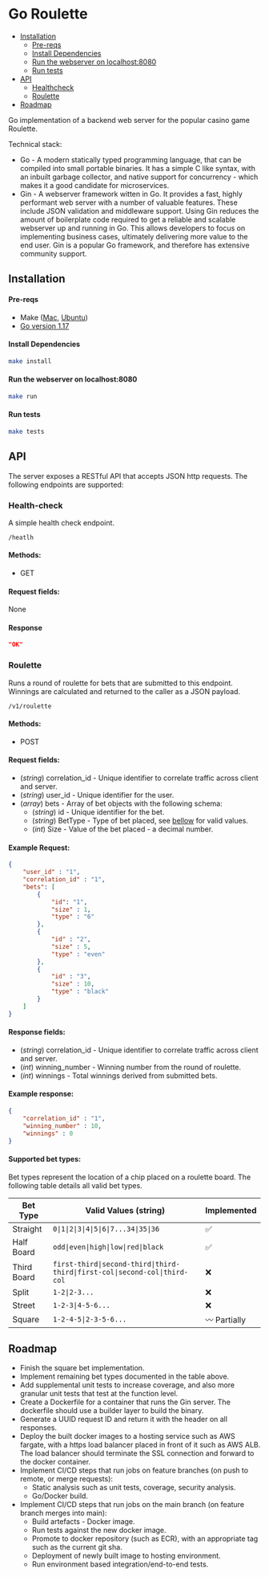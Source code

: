 # Go Roulette

* [Installation](#installation)
  - [Pre-reqs](#pre-reqs)
  - [Install Dependencies](#install-dependencies)
  - [Run the webserver on localhost:8080](#run-the-webserver-on-localhost-8080)
  - [Run tests](#run-tests)
* [API](#api)
  + [Healthcheck](#health-check)
  + [Roulette](#roulette)
* [Roadmap](#roadmap)

Go implementation of a backend web server for the popular casino game Roulette. 

Technical stack:
- Go - A modern statically typed programming language, that can be compiled into small portable binaries. 
It has a simple C like syntax, with an inbuilt garbage collector, and native support for concurrency - which makes it a good candidate for microservices. 
- Gin - A webserver framework witten in Go. It provides a fast, highly performant web server with a number of valuable features. These include JSON validation
and middleware support. Using Gin reduces the amount of boilerplate code required to get a reliable and scalable webserver
up and running in Go. This allows developers to focus on implementing business cases, ultimately delivering more value to the
end user. Gin is a popular Go framework, and therefore has extensive community support.



## Installation
#### Pre-reqs
- Make ([Mac](https://formulae.brew.sh/formula/make), [Ubuntu](https://linuxhint.com/install-make-ubuntu/))
- [Go version 1.17](https://go.dev/dl/) 


#### Install Dependencies
```bash
make install
```
#### Run the webserver on localhost:8080
```bash
make run 
```
#### Run tests
```bash
make tests
```

## API

The server exposes a RESTful API that accepts JSON http requests. The following endpoints are supported:

### Health-check
A simple health check endpoint.

`/heatlh`

#### Methods:
- GET

#### Request fields: 
None

#### Response
```json
"OK"
```
### Roulette
Runs a round of roulette for bets that are submitted to this endpoint. Winnings are calculated and returned to 
the caller as a JSON payload.

`/v1/roulette`

#### Methods:
- POST

#### Request fields:
- (*string*) correlation_id - Unique identifier to correlate traffic across client and server.
- (*string*) user_id - Unique identifier for the user.
- (*array*) bets - Array of bet objects with the following schema:
    - (*string*) id - Unique identifier for the bet.
    - (*string*) BetType - Type of bet placed, see [bellow](#supported-bet-types) for valid values.
    - (*int*) Size - Value of the bet placed - a decimal number. 
 
#### Example Request:
```json
{
    "user_id" : "1",
    "correlation_id" : "1",
    "bets": [
        {
            "id": "1",
            "size" : 1,
            "type" : "6"
        },
        {
            "id" : "2",
            "size" : 5,
            "type" : "even"
        },
        {
            "id" : "3",
            "size" : 10,
            "type" : "black"
        }
    ]
}
```

#### Response fields:
- (*string*) correlation_id - Unique identifier to correlate traffic across client and server.
- (*int*) winning_number - Winning number from the round of roulette.
- (*int*) winnings - Total winnings derived from submitted bets.

#### Example response:
```json
{
    "correlation_id" : "1",
    "winning_number" : 10,
    "winnings" : 0
}
```

#### Supported bet types:

Bet types represent the location of a chip placed on a roulette board. The following table details all valid bet types.

| Bet Type    | Valid Values (string)                                                                                     | Implemented           |
|-------------|-----------------------------------------------------------------------------------------------------------|-----------------------|
| Straight    | <code>0&#124;1&#124;2&#124;3&#124;4&#124;5&#124;6&#124;7...34&#124;35&#124;36</code>                      | :white_check_mark:    |
| Half Board  | <code>odd&#124;even&#124;high&#124;low&#124;red&#124;black</code>                                         | :white_check_mark:    |
| Third Board | <code>first-third&#124;second-third&#124;third-third&#124;first-col&#124;second-col&#124;third-col</code> | :x:                   |
| Split       | <code>1-2&#124;2-3...</code>                                                                              | :x:                   |
| Street      | <code>1-2-3&#124;4-5-6...</code>                                                                          | :x:                   |
| Square      | <code>1-2-4-5&#124;2-3-5-6...</code>                                                                      | :wavy_dash: Partially |

## Roadmap

- Finish the square bet implementation.
- Implement remaining bet types documented in the table above. 
- Add supplemental unit tests to increase coverage, and also more granular unit tests that test at the function level.
- Create a Dockerfile for a container that runs the Gin server. The dockerfile should use a builder layer to build the binary.
- Generate a UUID request ID and return it with the header on all responses.
- Deploy the built docker images to a hosting service such as AWS fargate, with a https load balancer placed in front of it such as AWS ALB. 
The load balancer should terminate the SSL connection and forward to the docker container.
- Implement CI/CD steps that run jobs on feature branches (on push to remote, or merge requests):
  - Static analysis such as unit tests, coverage, security analysis.
  - Go/Docker build.
- Implement CI/CD steps that run jobs on the main branch (on feature branch merges into main):
  - Build artefacts - Docker image.
  - Run tests against the new docker image.
  - Promote to docker repository (such as ECR), with an appropriate tag such as the current git sha.
  - Deployment of newly built image to hosting environment.
  - Run environment based integration/end-to-end tests.

